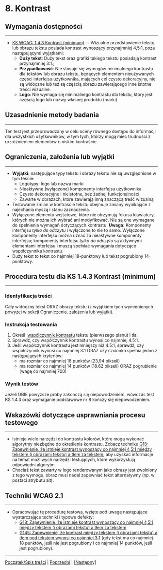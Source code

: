 # 8. Kontrast

## Wymagania dostępności
---------------------
-   [KS WCAG: 1.4.3 Kontrast (minimum)](https://wcag.lepszyweb.pl/#contrast-minimum) -- Wizualne przedstawienie tekstu, lub obrazu tekstu posiada kontrast wynoszący przynajmniej 4,5:1, poza następującymi wyjątkami:
    -   **Duży tekst**: Duży tekst oraz grafiki takiego tekstu posiadają kontrast przynajmniej 3:1.;
    -   **Przypadkowość**: Nie stosuje się wymogów minimalnego kontrastu dla tekstów lub obrazu tekstu, będących elementem nieużywanych części interfejsu użytkownika, mających cel czysto dekoracyjny, nie są widoczne lub też są częścią obrazu zawierającego inne istotne treści wizualne.
    -   **Logo**: Nie wymaga się minimalnego kontrastu dla tekstu, który jest częścią logo lub nazwy własnej produktu (marki)

## Uzasadnienie metody badania
------------------------------
Ten test jest przeprowadzany w celu oceny równego dostępu do informacji dla wszystkich użytkowników, w tym tych, którzy mogą mieć trudności z rozróżnieniem elementów o niskim kontraście.


## Ograniczenia, założenia lub wyjątki
--------------------------------------
-   **Wyjątki:** następujące typy tekstu i obrazy tekstu nie są uwzględnione w tym teście:
    -   Logotypy: logo lub nazwa marki
    -   Nieaktywne (wyłączone) komponenty interfejsu użytkownika
    -   Czysto dekoracyjne i nieistotne, bez żadnej funkcjonalności
    -   Zawarte w obrazach, które zawierają inną znaczącą treść wizualną
-   Testowanie zmian w kontraście tekstu obejmuje zmiany wynikające z najechania myszą i stanu zaznaczenia.
-   Wyłączone elementy wejściowe, które nie otrzymują fokusa klawiatury, których nie można ich wybrać ani modyfikować. Nie są one wymagane do spełnienia wymagań dotyczących kontrastu. **Uwaga:** Komponenty interfejsu *tylko do odczytu* i wyłączone to nie to samo. Wyłączone komponenty interfejsu można uznać za nieaktywne komponenty interfejsu; komponenty interfejsu *tylko do odczytu* są aktywnymi elementami interfejsu i muszą spełniać wymagania dotyczące współczynnika kontrastu.
-   Duży tekst to tekst co najmniej 18-punktowy lub tekst pogrubiony 14-punktowy.

## Procedura testu dla KS 1.4.3 Kontrast (minimum)
---------------------------------------------------
### Identyfikacja treści
Cały widoczny tekst ORAZ obrazy tekstu (z wyjątkiem tych wymienionych powyżej w sekcji Ograniczenia, założenia lub wyjątki).

### Instrukcja testowania
1.  Określ  [współczynnik kontrastu](https://www.w3.org/TR/2008/REC-WCAG20-20081211/#contrast-ratiodef) tekstu (pierwszego planu) i tła.
2.  Sprawdź, czy współczynnik kontrastu wynosi co najmniej 4.5:1.
3.  Jeśli współczynnik kontrastu jest mniejszy niż 4.5:1, sprawdź, czy współczynnik wynosi co najmniej 3:1  ORAZ czy czcionka spełnia jedno z następujących kryteriów:
    -   ma rozmiar co najmniej 18 punktów (23,94 pikseli)
    -   ma rozmiar co najmniej 14 punktów  (18.62 pikseli) ORAZ pogrubienie (wagę co najmniej 700)

### Wynik testów
Jeżeli OBIE powyższe próby zakończą się niepowodzeniem, wówczas test KS 1.4.3 oraz wymaganie podstawowe nr 8 kończy się niepowodzeniem.

##  Wskazówki dotyczące usprawniania procesu testowego
-----------------------------------------------------------
-   Istnieje wiele narzędzi do kontrastu kolorów, które mogą wykonać algorytmy niezbędne do określenia kontrastu. Zobacz technike [G18: Zapewnienie, że istnieje kontrast wynoszący co najmniej 4,5:1 między tekstem (i obrazami tekstu) a tłem za tekstem](https://www.w3.org/TR/WCAG20-TECHS/G18.html), aby uzyskać informacje na temat możliwych narzędzi testujących, które wykorzystują odpowiedni algorytm.
-   Chociaż tekst zawarty w logo renderowanym jako obrazy jest zwolniony z tego wymogu, obraz musi nadal zapewniać tekst alternatywny (np. w postaci atrybutu alt).


## Techniki WCAG 2.1
--------------------
-   Opracowując tę procedurę testową, wzięto pod uwagę następujące wystarczające techniki i typowe defekty:
    -   [G18: Zapewnienie, że istnieje kontrast wynoszący co najmniej 4,5:1 między tekstem (i obrazami tekstu) a tłem za tekstem](https://www.w3.org/TR/WCAG20-TECHS/G18.html)
    -   [G145: Zapewnienie, że kontrast między tekstem (i obrazami tekstu) a tłem pod tekstem wynosi co najmniej 3:1](http://www.w3.org/TR/WCAG20-TECHS/G145.html) (gdy tekst ma co najmniej 18 punktów, jeśli nie jest pogrubiony i co najmniej 14 punktów, jeśli jest pogrubiony).

----------------------------------------
[Początek/Spis treści](index.md) | [Poprzedni](ICT_07_wlasciwosci-zmyslowe.md) | [[Następny]](ICT_09_miganie.md)
